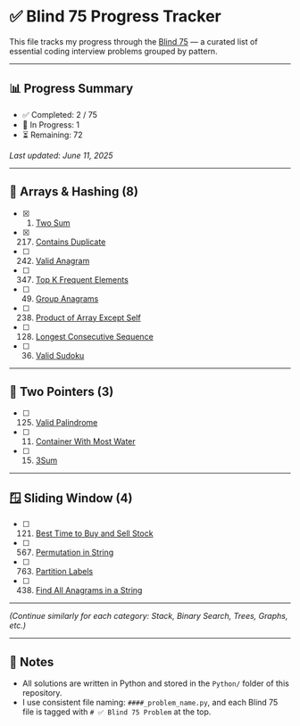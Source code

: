 # ✅ Blind 75 Progress Tracker

This file tracks my progress through the [Blind 75](https://neetcode.io/practice) — a curated list of essential coding interview problems grouped by pattern.

---

## 📊 Progress Summary

- ✅ Completed: 2 / 75
- 🚧 In Progress: 1
- ⏳ Remaining: 72

_Last updated: June 11, 2025_

---

## 🧠 Arrays & Hashing (8)

- [x] 1.  [Two Sum](https://leetcode.com/problems/two-sum/)
- [x] 217.  [Contains Duplicate](https://leetcode.com/problems/contains-duplicate/)
- [ ] 242.  [Valid Anagram](https://leetcode.com/problems/valid-anagram/)
- [ ] 347.  [Top K Frequent Elements](https://leetcode.com/problems/top-k-frequent-elements/)
- [ ] 49. [Group Anagrams](https://leetcode.com/problems/group-anagrams/)
- [ ] 238.  [Product of Array Except Self](https://leetcode.com/problems/product-of-array-except-self/)
- [ ] 128.  [Longest Consecutive Sequence](https://leetcode.com/problems/longest-consecutive-sequence/)
- [ ] 36. [Valid Sudoku](https://leetcode.com/problems/valid-sudoku/)

---

## 🚶 Two Pointers (3)

- [ ] 125.  [Valid Palindrome](https://leetcode.com/problems/valid-palindrome/)
- [ ] 11. [Container With Most Water](https://leetcode.com/problems/container-with-most-water/)
- [ ] 15. [3Sum](https://leetcode.com/problems/3sum/)

---

## 🪟 Sliding Window (4)

- [ ] 121.  [Best Time to Buy and Sell Stock](https://leetcode.com/problems/best-time-to-buy-and-sell-stock/)
- [ ] 567.  [Permutation in String](https://leetcode.com/problems/permutation-in-string/)
- [ ] 763.  [Partition Labels](https://leetcode.com/problems/partition-labels/)
- [ ] 438.  [Find All Anagrams in a String](https://leetcode.com/problems/find-all-anagrams-in-a-string/)

---

_(Continue similarly for each category: Stack, Binary Search, Trees, Graphs, etc.)_

---

## 📝 Notes

- All solutions are written in Python and stored in the `Python/` folder of this repository.
- I use consistent file naming: `####_problem_name.py`, and each Blind 75 file is tagged with `# ✅ Blind 75 Problem` at the top.
